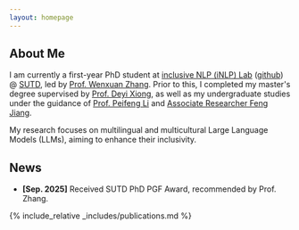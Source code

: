 ```yaml
---
layout: homepage
---
```


## About Me
I am currently a first-year PhD student at [inclusive NLP (iNLP) Lab](https://isakzhang.github.io/group.html) ([github](https://github.com/iNLP-Lab)) @ [SUTD](https://www.sutd.edu.sg/istd/), led by [Prof. Wenxuan Zhang](https://isakzhang.github.io/). Prior to this, I completed my master's degree supervised by [Prof. Deyi Xiong](https://dyxiong.github.io/), as well as my undergraduate studies under the guidance of [Prof. Peifeng Li](http://web.suda.edu.cn/pfli/list.htm) and [Associate Researcher Feng Jiang](https://fjiangai.github.io/).

My research focuses on multilingual and multicultural Large Language Models (LLMs), aiming to enhance their inclusivity.

## News
- **[Sep. 2025]** Received SUTD PhD PGF Award, recommended by Prof. Zhang.
<!-- - **[Aug. 2025]** One paper accepted by EMNLP 2025. -->
<!-- - **[Jan. 2025]** One paper accepted by NAACL 2025. -->
<!-- - **[Nov. 2024]** One paper accepted by COLING 2025. -->
<!-- - **[Oct. 2024]** One paper accepted by EMNLP 2024 Industry Track. -->
<!-- - **[Sep. 2024]** One paper accepted by EMNLP 2024 Findings. -->
<!-- - **[May. 2024]** One paper accepted by ACL 2024 Findings. -->
<!-- - **[Nov. 2023]** One paper accepted by EMNLP 2023. -->

{% include_relative _includes/publications.md %}


